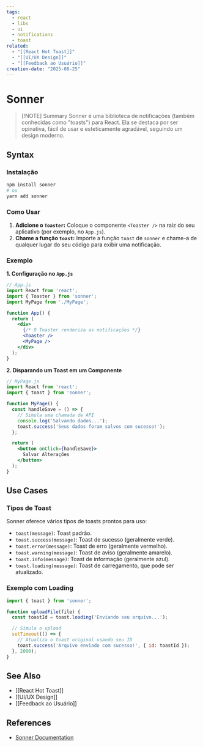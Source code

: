 ```yaml
---
tags:
  - react
  - libs
  - ui
  - notifications
  - toast
related:
  - "[[React Hot Toast]]"
  - "[[UI/UX Design]]"
  - "[[Feedback ao Usuário]]"
creation-date: "2025-08-25"
---
```


# Sonner

> [!NOTE] Summary
> Sonner é uma biblioteca de notificações (também conhecidas como "toasts") para React. Ela se destaca por ser opinativa, fácil de usar e esteticamente agradável, seguindo um design moderno.

## Syntax

### Instalação

```bash
npm install sonner
# ou
yarn add sonner
```

### Como Usar

1.  **Adicione o `Toaster`:** Coloque o componente `<Toaster />` na raiz do seu aplicativo (por exemplo, no `App.js`).
2.  **Chame a função `toast`:** Importe a função `toast` de `sonner` e chame-a de qualquer lugar do seu código para exibir uma notificação.

### Exemplo

**1. Configuração no `App.js`**

```jsx
// App.js
import React from 'react';
import { Toaster } from 'sonner';
import MyPage from './MyPage';

function App() {
  return (
    <div>
      {/* O Toaster renderiza as notificações */}
      <Toaster />
      <MyPage />
    </div>
  );
}
```

**2. Disparando um Toast em um Componente**

```jsx
// MyPage.js
import React from 'react';
import { toast } from 'sonner';

function MyPage() {
  const handleSave = () => {
    // Simula uma chamada de API
    console.log('Salvando dados...');
    toast.success('Seus dados foram salvos com sucesso!');
  };

  return (
    <button onClick={handleSave}>
      Salvar Alterações
    </button>
  );
}
```

## Use Cases

### Tipos de Toast

Sonner oferece vários tipos de toasts prontos para uso:

- `toast(message)`: Toast padrão.
- `toast.success(message)`: Toast de sucesso (geralmente verde).
- `toast.error(message)`: Toast de erro (geralmente vermelho).
- `toast.warning(message)`: Toast de aviso (geralmente amarelo).
- `toast.info(message)`: Toast de informação (geralmente azul).
- `toast.loading(message)`: Toast de carregamento, que pode ser atualizado.

### Exemplo com Loading

```jsx
import { toast } from 'sonner';

function uploadFile(file) {
  const toastId = toast.loading('Enviando seu arquivo...');

  // Simula o upload
  setTimeout(() => {
    // Atualiza o toast original usando seu ID
    toast.success('Arquivo enviado com sucesso!', { id: toastId });
  }, 2000);
}
```

## See Also

- [[React Hot Toast]]
- [[UI/UX Design]]
- [[Feedback ao Usuário]]

## References

- [Sonner Documentation](https://sonner.emilkowalski.app/)